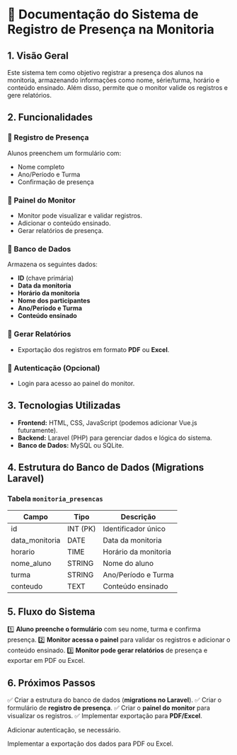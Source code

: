 # 📖 Documentação do Sistema de Registro de Presença na Monitoria

## 1. Visão Geral
Este sistema tem como objetivo registrar a presença dos alunos na monitoria, armazenando informações como nome, série/turma, horário e conteúdo ensinado. Além disso, permite que o monitor valide os registros e gere relatórios.

## 2. Funcionalidades

### 📌 Registro de Presença
Alunos preenchem um formulário com:
- Nome completo
- Ano/Período e Turma
- Confirmação de presença

### 📌 Painel do Monitor
- Monitor pode visualizar e validar registros.
- Adicionar o conteúdo ensinado.
- Gerar relatórios de presença.

### 📌 Banco de Dados
Armazena os seguintes dados:
- **ID** (chave primária)
- **Data da monitoria**
- **Horário da monitoria**
- **Nome dos participantes**
- **Ano/Período e Turma**
- **Conteúdo ensinado**

### 📌 Gerar Relatórios
- Exportação dos registros em formato **PDF** ou **Excel**.

### 📌 Autenticação (Opcional)
- Login para acesso ao painel do monitor.

## 3. Tecnologias Utilizadas
- **Frontend:** HTML, CSS, JavaScript (podemos adicionar Vue.js futuramente).
- **Backend:** Laravel (PHP) para gerenciar dados e lógica do sistema.
- **Banco de Dados:** MySQL ou SQLite.

## 4. Estrutura do Banco de Dados (Migrations Laravel)

### Tabela `monitoria_presencas`

| Campo           | Tipo       | Descrição                 |
|---------------|-----------|---------------------------|
| id            | INT (PK)  | Identificador único       |
| data_monitoria | DATE      | Data da monitoria         |
| horario       | TIME      | Horário da monitoria      |
| nome_aluno    | STRING    | Nome do aluno             |
| turma        | STRING    | Ano/Período e Turma       |
| conteudo      | TEXT      | Conteúdo ensinado         |

## 5. Fluxo do Sistema
1️⃣ **Aluno preenche o formulário** com seu nome, turma e confirma presença.
2️⃣ **Monitor acessa o painel** para validar os registros e adicionar o conteúdo ensinado.
3️⃣ **Monitor pode gerar relatórios** de presença e exportar em PDF ou Excel.

## 6. Próximos Passos
✅ Criar a estrutura do banco de dados (**migrations no Laravel**).
✅ Criar o formulário de **registro de presença**.
✅ Criar o **painel do monitor** para visualizar os registros.
✅ Implementar exportação para **PDF/Excel**.


<!-- Criar um painel de monitor para visualizar as presenças. -->

Adicionar autenticação, se necessário.

Implementar a exportação dos dados para PDF ou Excel.